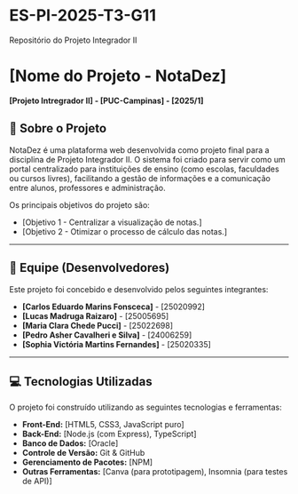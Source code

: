 # ES-PI-2025-T3-G11
Repositório do Projeto Integrador II



# [Nome do Projeto - NotaDez]

**[Projeto Intregrador II] - [PUC-Campinas] - [2025/1]**

## 🎯 Sobre o Projeto

NotaDez é uma plataforma web desenvolvida como projeto final para a disciplina de Projeto Integrador II. O sistema foi criado para servir como um portal centralizado para instituições de ensino (como escolas, faculdades ou cursos livres), facilitando a gestão de informações e a comunicação entre alunos, professores e administração.

Os principais objetivos do projeto são:
* [Objetivo 1 - Centralizar a visualização de notas.]
* [Objetivo 2 - Otimizar o processo de cálculo das notas.]

---

## 👥 Equipe (Desenvolvedores)

Este projeto foi concebido e desenvolvido pelos seguintes integrantes:

* **[Carlos Eduardo Marins Fonsceca]** - [25020992]
* **[Lucas Madruga Raizaro]** - [25005695] 
* **[Maria Clara Chede Pucci]** - [25022698] 
* **[Pedro Asher Cavalheri e Silva]** - [24006259]
* **[Sophia Victória Martins Fernandes]** - [25020335]

---

## 💻 Tecnologias Utilizadas

O projeto foi construído utilizando as seguintes tecnologias e ferramentas:

* **Front-End:** [HTML5, CSS3, JavaScript puro]
* **Back-End:** [Node.js (com Express), TypeScript]
* **Banco de Dados:** [Oracle]
* **Controle de Versão:** Git & GitHub
* **Gerenciamento de Pacotes:** [NPM]
* **Outras Ferramentas:** [Canva (para prototipagem), Insomnia (para testes de API)]
